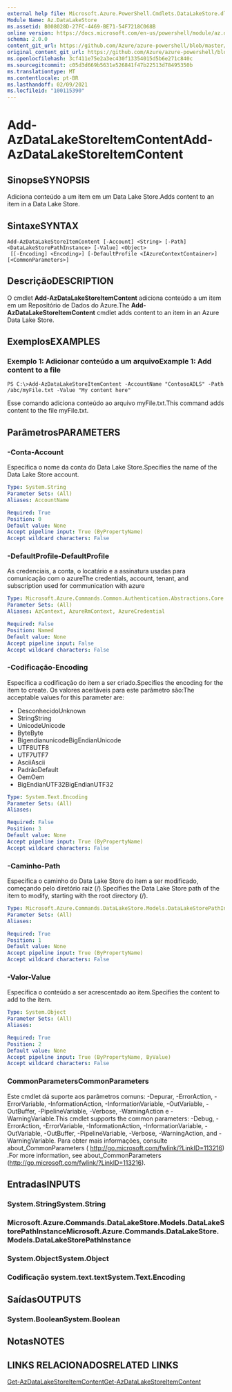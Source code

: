 ```yaml
---
external help file: Microsoft.Azure.PowerShell.Cmdlets.DataLakeStore.dll-Help.xml
Module Name: Az.DataLakeStore
ms.assetid: B008028D-27FC-4469-BE71-54F7218C068B
online version: https://docs.microsoft.com/en-us/powershell/module/az.datalakestore/add-azdatalakestoreitemcontent
schema: 2.0.0
content_git_url: https://github.com/Azure/azure-powershell/blob/master/src/DataLakeStore/DataLakeStore/help/Add-AzDataLakeStoreItemContent.md
original_content_git_url: https://github.com/Azure/azure-powershell/blob/master/src/DataLakeStore/DataLakeStore/help/Add-AzDataLakeStoreItemContent.md
ms.openlocfilehash: 3cf411e75e2a3ec430f13354015d5b6e271c840c
ms.sourcegitcommit: c05d3d669b5631e526841f47b22513d78495350b
ms.translationtype: MT
ms.contentlocale: pt-BR
ms.lasthandoff: 02/09/2021
ms.locfileid: "100115390"
---
```

# <span data-ttu-id="6e7fa-101">Add-AzDataLakeStoreItemContent</span><span class="sxs-lookup"><span data-stu-id="6e7fa-101">Add-AzDataLakeStoreItemContent</span></span>

## <span data-ttu-id="6e7fa-102">Sinopse</span><span class="sxs-lookup"><span data-stu-id="6e7fa-102">SYNOPSIS</span></span>
<span data-ttu-id="6e7fa-103">Adiciona conteúdo a um item em um Data Lake Store.</span><span class="sxs-lookup"><span data-stu-id="6e7fa-103">Adds content to an item in a Data Lake Store.</span></span>

## <span data-ttu-id="6e7fa-104">Sintaxe</span><span class="sxs-lookup"><span data-stu-id="6e7fa-104">SYNTAX</span></span>

```
Add-AzDataLakeStoreItemContent [-Account] <String> [-Path] <DataLakeStorePathInstance> [-Value] <Object>
 [[-Encoding] <Encoding>] [-DefaultProfile <IAzureContextContainer>] [<CommonParameters>]
```

## <span data-ttu-id="6e7fa-105">Descrição</span><span class="sxs-lookup"><span data-stu-id="6e7fa-105">DESCRIPTION</span></span>
<span data-ttu-id="6e7fa-106">O cmdlet **Add-AzDataLakeStoreItemContent** adiciona conteúdo a um item em um Repositório de Dados do Azure.</span><span class="sxs-lookup"><span data-stu-id="6e7fa-106">The **Add-AzDataLakeStoreItemContent** cmdlet adds content to an item in an Azure Data Lake Store.</span></span>

## <span data-ttu-id="6e7fa-107">Exemplos</span><span class="sxs-lookup"><span data-stu-id="6e7fa-107">EXAMPLES</span></span>

### <span data-ttu-id="6e7fa-108">Exemplo 1: Adicionar conteúdo a um arquivo</span><span class="sxs-lookup"><span data-stu-id="6e7fa-108">Example 1: Add content to a file</span></span>
```
PS C:\>Add-AzDataLakeStoreItemContent -AccountName "ContosoADLS" -Path /abc/myFile.txt -Value "My content here"
```

<span data-ttu-id="6e7fa-109">Esse comando adiciona conteúdo ao arquivo myFile.txt.</span><span class="sxs-lookup"><span data-stu-id="6e7fa-109">This command adds content to the file myFile.txt.</span></span>

## <span data-ttu-id="6e7fa-110">Parâmetros</span><span class="sxs-lookup"><span data-stu-id="6e7fa-110">PARAMETERS</span></span>

### <span data-ttu-id="6e7fa-111">-Conta</span><span class="sxs-lookup"><span data-stu-id="6e7fa-111">-Account</span></span>
<span data-ttu-id="6e7fa-112">Especifica o nome da conta do Data Lake Store.</span><span class="sxs-lookup"><span data-stu-id="6e7fa-112">Specifies the name of the Data Lake Store account.</span></span>

```yaml
Type: System.String
Parameter Sets: (All)
Aliases: AccountName

Required: True
Position: 0
Default value: None
Accept pipeline input: True (ByPropertyName)
Accept wildcard characters: False
```

### <span data-ttu-id="6e7fa-113">-DefaultProfile</span><span class="sxs-lookup"><span data-stu-id="6e7fa-113">-DefaultProfile</span></span>
<span data-ttu-id="6e7fa-114">As credenciais, a conta, o locatário e a assinatura usadas para comunicação com o azure</span><span class="sxs-lookup"><span data-stu-id="6e7fa-114">The credentials, account, tenant, and subscription used for communication with azure</span></span>

```yaml
Type: Microsoft.Azure.Commands.Common.Authentication.Abstractions.Core.IAzureContextContainer
Parameter Sets: (All)
Aliases: AzContext, AzureRmContext, AzureCredential

Required: False
Position: Named
Default value: None
Accept pipeline input: False
Accept wildcard characters: False
```

### <span data-ttu-id="6e7fa-115">-Codificação</span><span class="sxs-lookup"><span data-stu-id="6e7fa-115">-Encoding</span></span>
<span data-ttu-id="6e7fa-116">Especifica a codificação do item a ser criado.</span><span class="sxs-lookup"><span data-stu-id="6e7fa-116">Specifies the encoding for the item to create.</span></span>
<span data-ttu-id="6e7fa-117">Os valores aceitáveis para este parâmetro são:</span><span class="sxs-lookup"><span data-stu-id="6e7fa-117">The acceptable values for this parameter are:</span></span>
- <span data-ttu-id="6e7fa-118">Desconhecido</span><span class="sxs-lookup"><span data-stu-id="6e7fa-118">Unknown</span></span>
- <span data-ttu-id="6e7fa-119">String</span><span class="sxs-lookup"><span data-stu-id="6e7fa-119">String</span></span>
- <span data-ttu-id="6e7fa-120">Unicode</span><span class="sxs-lookup"><span data-stu-id="6e7fa-120">Unicode</span></span>
- <span data-ttu-id="6e7fa-121">Byte</span><span class="sxs-lookup"><span data-stu-id="6e7fa-121">Byte</span></span>
- <span data-ttu-id="6e7fa-122">Bigendianunicode</span><span class="sxs-lookup"><span data-stu-id="6e7fa-122">BigEndianUnicode</span></span>
- <span data-ttu-id="6e7fa-123">UTF8</span><span class="sxs-lookup"><span data-stu-id="6e7fa-123">UTF8</span></span>
- <span data-ttu-id="6e7fa-124">UTF7</span><span class="sxs-lookup"><span data-stu-id="6e7fa-124">UTF7</span></span>
- <span data-ttu-id="6e7fa-125">Ascii</span><span class="sxs-lookup"><span data-stu-id="6e7fa-125">Ascii</span></span>
- <span data-ttu-id="6e7fa-126">Padrão</span><span class="sxs-lookup"><span data-stu-id="6e7fa-126">Default</span></span>
- <span data-ttu-id="6e7fa-127">Oem</span><span class="sxs-lookup"><span data-stu-id="6e7fa-127">Oem</span></span>
- <span data-ttu-id="6e7fa-128">BigEndianUTF32</span><span class="sxs-lookup"><span data-stu-id="6e7fa-128">BigEndianUTF32</span></span>

```yaml
Type: System.Text.Encoding
Parameter Sets: (All)
Aliases:

Required: False
Position: 3
Default value: None
Accept pipeline input: True (ByPropertyName)
Accept wildcard characters: False
```

### <span data-ttu-id="6e7fa-129">-Caminho</span><span class="sxs-lookup"><span data-stu-id="6e7fa-129">-Path</span></span>
<span data-ttu-id="6e7fa-130">Especifica o caminho do Data Lake Store do item a ser modificado, começando pelo diretório raiz (/).</span><span class="sxs-lookup"><span data-stu-id="6e7fa-130">Specifies the Data Lake Store path of the item to modify, starting with the root directory (/).</span></span>

```yaml
Type: Microsoft.Azure.Commands.DataLakeStore.Models.DataLakeStorePathInstance
Parameter Sets: (All)
Aliases:

Required: True
Position: 1
Default value: None
Accept pipeline input: True (ByPropertyName)
Accept wildcard characters: False
```

### <span data-ttu-id="6e7fa-131">-Valor</span><span class="sxs-lookup"><span data-stu-id="6e7fa-131">-Value</span></span>
<span data-ttu-id="6e7fa-132">Especifica o conteúdo a ser acrescentado ao item.</span><span class="sxs-lookup"><span data-stu-id="6e7fa-132">Specifies the content to add to the item.</span></span>

```yaml
Type: System.Object
Parameter Sets: (All)
Aliases:

Required: True
Position: 2
Default value: None
Accept pipeline input: True (ByPropertyName, ByValue)
Accept wildcard characters: False
```

### <span data-ttu-id="6e7fa-133">CommonParameters</span><span class="sxs-lookup"><span data-stu-id="6e7fa-133">CommonParameters</span></span>
<span data-ttu-id="6e7fa-134">Este cmdlet dá suporte aos parâmetros comuns: -Depurar, -ErrorAction, -ErrorVariable, -InformationAction, -InformationVariable, -OutVariable, -OutBuffer, -PipelineVariable, -Verbose, -WarningAction e -WarningVariable.</span><span class="sxs-lookup"><span data-stu-id="6e7fa-134">This cmdlet supports the common parameters: -Debug, -ErrorAction, -ErrorVariable, -InformationAction, -InformationVariable, -OutVariable, -OutBuffer, -PipelineVariable, -Verbose, -WarningAction, and -WarningVariable.</span></span> <span data-ttu-id="6e7fa-135">Para obter mais informações, consulte about_CommonParameters ( http://go.microsoft.com/fwlink/?LinkID=113216) .</span><span class="sxs-lookup"><span data-stu-id="6e7fa-135">For more information, see about_CommonParameters (http://go.microsoft.com/fwlink/?LinkID=113216).</span></span>

## <span data-ttu-id="6e7fa-136">Entradas</span><span class="sxs-lookup"><span data-stu-id="6e7fa-136">INPUTS</span></span>

### <span data-ttu-id="6e7fa-137">System.String</span><span class="sxs-lookup"><span data-stu-id="6e7fa-137">System.String</span></span>

### <span data-ttu-id="6e7fa-138">Microsoft.Azure.Commands.DataLakeStore.Models.DataLakeStorePathInstance</span><span class="sxs-lookup"><span data-stu-id="6e7fa-138">Microsoft.Azure.Commands.DataLakeStore.Models.DataLakeStorePathInstance</span></span>

### <span data-ttu-id="6e7fa-139">System.Object</span><span class="sxs-lookup"><span data-stu-id="6e7fa-139">System.Object</span></span>

### <span data-ttu-id="6e7fa-140">Codificação system.text.text</span><span class="sxs-lookup"><span data-stu-id="6e7fa-140">System.Text.Encoding</span></span>

## <span data-ttu-id="6e7fa-141">Saídas</span><span class="sxs-lookup"><span data-stu-id="6e7fa-141">OUTPUTS</span></span>

### <span data-ttu-id="6e7fa-142">System.Boolean</span><span class="sxs-lookup"><span data-stu-id="6e7fa-142">System.Boolean</span></span>

## <span data-ttu-id="6e7fa-143">Notas</span><span class="sxs-lookup"><span data-stu-id="6e7fa-143">NOTES</span></span>

## <span data-ttu-id="6e7fa-144">LINKS RELACIONADOS</span><span class="sxs-lookup"><span data-stu-id="6e7fa-144">RELATED LINKS</span></span>

[<span data-ttu-id="6e7fa-145">Get-AzDataLakeStoreItemContent</span><span class="sxs-lookup"><span data-stu-id="6e7fa-145">Get-AzDataLakeStoreItemContent</span></span>](./Get-AzDataLakeStoreItemContent.md)


